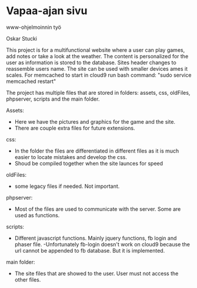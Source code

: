 # Vapaa-ajan sivu
www-ohjelmoinnin työ

Oskar Stucki

This project is for a multifunctional website where a user can 
play games, add notes or take a look at the weather. The content is personalized
for the user as information is stored to the database. Sites header changes to reassemble users 
name. The site can be used with smaller devices ames it scales.
For memcached to start in cloud9 run bash command: "sudo service memcached restart"

The project has multiple files that are stored in folders:
assets, css, oldFiles, phpserver, scripts and the main folder.

Assets:
   - Here we have the pictures and graphics for the game and the site.
   - There are couple extra files for future extensions.

css:
   - In the folder the files are differentiated in different files as it 
   is much easier to locate mistakes and develop the css.
   - Shoud be compiled together when the site launces for speed
   
oldFiles:
   - some legacy files if needed. Not important.
   
phpserver:
   - Most of the files are used to communicate with the server. Some
   are used as functions.
   
scripts:
   - Different javascript functions. Mainly jquery functions, fb login and phaser file. 
   -Unfortunately fb-login doesn't work on cloud9 because the url cannot be appended to fb database. But it is
   implemented.
   
main folder:
   - The site files that are showed to the user. User must not access the other files. 
   
       
